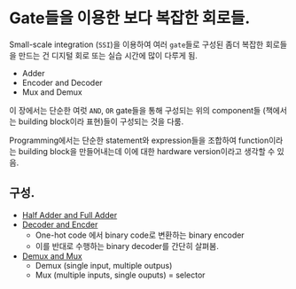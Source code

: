 # Gate들을 이용한 보다 복잡한 회로들.

Small-scale integration (`SSI`)을 이용하여 여러 `gate`들로 구성된 좀더 복잡한 회로들을 만드는 건 디지털 회로 또는 실습 시간에 많이 다루게 됨.

* Adder
* Encoder and Decoder
* Mux and Demux

이 장에서는 단순한 여럿 `AND`, `OR` gate들을 통해 구성되는 위의 component들 (책에서는 building block이라 표현)들이 구성되는 것을 다룸.

Programming에서는 단순한 statement와 expression들을 조합하여 function이라는 building block을 만들어내는데 이에 대한 hardware version이라고 생각할 수 있음.

## 구성.

* [Half Adder and Full Adder](#)
* [Decoder and Encder](https://dsaint31.tistory.com/entry/CI-Binary-Decoderhttps://dsaint31.tistory.com/manage/newpost/404?type=post&returnURL=https%3A%2F%2Fdsaint31.tistory.com%2Fentry%2FCI-Binary-Decoder)
  - One-hot code 에서 binary code로 변환하는 binary encoder
  - 이를 반대로 수행하는 binary decoder를 간단히 살펴봄.
* [Demux and Mux](https://dsaint31.tistory.com/entry/CI-Demultiplexer-and-Multiplexer)
  - Demux (single input, multiple outpus)
  - Mux (multiple inputs, single ouputs) = selector